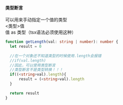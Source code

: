 #### 类型断言
可以用来手动指定一个值的类型  
<类型>值  
值 as 类型（tsx语法必须使用这种）
```typescript
function getLength(val: string | number): number {
  let result = 0
  
  //在一个对象还不知道类型的时候使用.length会报错
  //if(val.length)
  //因此，可以使用类型断言
  //类型断言不是类型转换！！！
  if((<string>val).length){
      result = (<string>val).length
  }
  
  return result
}
```